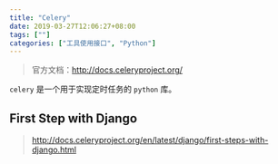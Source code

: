 ```yaml
---
title: "Celery"
date: 2019-03-27T12:06:27+08:00
tags: [""]
categories: ["工具使用接口", "Python"]
---
```


> 官方文档：http://docs.celeryproject.org/


`celery` 是一个用于实现定时任务的 `python` 库。

## First Step with Django

> http://docs.celeryproject.org/en/latest/django/first-steps-with-django.html


